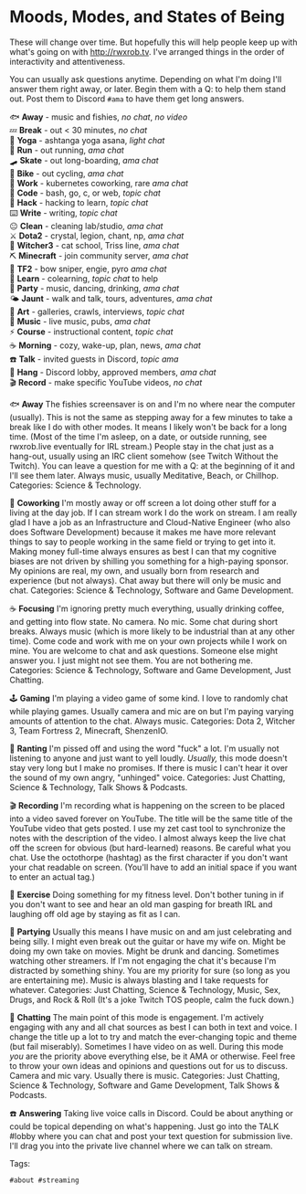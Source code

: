 # Moods, Modes, and States of Being

These will change over time. But hopefully this will help people keep up
with what's going on with <http://rwxrob.tv>. I've arranged things in
the order of interactivity and attentiveness.

You can usually ask questions anytime. Depending on what I'm doing I'll
answer them right away, or later. Begin them with a Q: to help them
stand out. Post them to Discord `#ama` to have them get long answers.

🐟 **Away** - music and fishies, *no chat*, *no video*  
💤 **Break** - out < 30 minutes, *no chat*  
🧘 **Yoga** - ashtanga yoga asana, *light chat*  
🏃 **Run** - out running, *ama chat*  
🛹 **Skate** - out long-boarding, *ama chat*  
🚴 **Bike** - out cycling, *ama chat*  
🏢 **Work** - kubernetes coworking, rare *ama chat*  
💢 **Code** - bash, go, c, or web, *topic chat*  
🥷  **Hack** - hacking to learn, *topic chat*  
⌨️   **Write** - writing, *topic chat*  
😐 **Clean** - cleaning lab/studio, *ama chat*  
⚔️   **Dota2** - crystal, legion, chant, np, *ama chat*  
🐺 **Witcher3** - cat school, Triss line, *ama chat*  
⛏️  **Minecraft** - join community server, *ama chat*  
🏹 **TF2** - bow sniper, engie, pyro *ama chat*  
🤯 **Learn** - colearning, *topic chat* to help  
🎉 **Party** - music, dancing, drinking, *ama chat*  
🌤️  **Jaunt** - walk and talk, tours, adventures, *ama chat*  
🎨  **Art** - galleries, crawls, interviews, *topic chat*    
🎵 **Music** - live music, pubs, *ama chat*    
⚡ **Course** - instructional content, *topic chat*  
☕ **Morning** - cozy, wake-up, plan, news, *ama chat*  
☎️   **Talk** - invited guests in Discord, *topic ama*  
🍻 **Hang** - Discord lobby, approved members, *ama chat*   
🎬 **Record** - make specific YouTube videos, *no chat*  

🐟 **Away** The fishies screensaver is on and I'm no where near the computer (usually). This is not the same as stepping away for a few minutes to take a break like I do with other modes. It means I likely won't be back for a long time. (Most of the time I'm asleep, on a date, or outside running, see rwxrob.live eventually for IRL stream.) People stay in the chat just as a hang-out, usually using an IRC client somehow (see Twitch Without the Twitch). You can leave a question for me with a Q: at the beginning of it and I'll see them later. Always music, usually Meditative, Beach, or Chillhop. Categories: Science & Technology.

🏢 **Coworking** I'm mostly away or off screen a lot doing other stuff for a living at the day job. If I can stream work I do the work on stream. I am really glad I have a job as an Infrastructure and Cloud-Native Engineer (who also does Software Development) because it makes me have more relevant things to say to people working in the same field or trying to get into it. Making money full-time always ensures as best I can that my cognitive biases are not driven by shilling you something for a high-paying sponsor. My opinions are real, my own, and usually born from research and experience (but not always). Chat away but there will only be music and chat. Categories: Science & Technology, Software and Game Development.

☕ **Focusing** I'm ignoring pretty much everything, usually drinking coffee, and getting into flow state. No camera. No mic. Some chat during short breaks. Always music (which is more likely to be industrial than at any other time). Come code and work with me on your own projects while I work on mine. You are welcome to chat and ask questions. Someone else might answer you. I just might not see them. You are not bothering me. Categories: Science & Technology, Software and Game Development, Just Chatting.

🕹️  **Gaming** I'm playing a video game of some kind. I love to randomly chat while playing games. Usually camera and mic are on but I'm paying varying amounts of attention to the chat. Always music. Categories: Dota 2, Witcher 3, Team Fortress 2, Minecraft, ShenzenIO.

🤬 **Ranting** I'm pissed off and using the word "fuck" a lot. I'm usually not listening to anyone and just want to yell loudly. *Usually,* this mode doesn't stay very long but I make no promises. If there is music I can't hear it over the sound of my own angry, "unhinged" voice. Categories: Just Chatting, Science & Technology, Talk Shows & Podcasts.

🎬 **Recording** I'm recording what is happening on the screen to be placed into a video saved forever on YouTube. The title will be the same title of the YouTube video that gets posted. I use my zet cast tool to synchronize the notes with the description of the video. I almost always keep the live chat off the screen for obvious (but hard-learned) reasons. Be careful what you chat. Use the octothorpe (hashtag) as the first character if you don't want your chat readable on screen. (You'll have to add an initial space if you want to enter an actual tag.)

👟 **Exercise** Doing something for my fitness level. Don't bother tuning in if you don't want to see and hear an old man gasping for breath IRL and laughing off old age by staying as fit as I can.

🎉 **Partying** Usually this means I have music on and am just celebrating and being silly. I might even break out the guitar or have my wife on. Might be doing my own take on movies. Might be drunk and dancing. Sometimes watching other streamers. If I'm not engaging the chat it's because I'm distracted by something shiny. You are my priority for sure (so long as you are entertaining me). Music is always blasting and I take requests for whatever. Categories: Just Chatting, Science & Technology, Music, Sex, Drugs, and Rock & Roll (It's a joke Twitch TOS people, calm the fuck down.)

💬 **Chatting** The main point of this mode is engagement. I'm actively engaging with any and all chat sources as best I can both in text and voice. I change the title up a lot to try and match the ever-changing topic and theme (but fail miserably). Sometimes I have video on as well. During this mode *you* are the priority above everything else, be it AMA or otherwise. Feel free to throw your own ideas and opinions and questions out for us to discuss. Camera and mic vary. Usually there is music. Categories: Just Chatting, Science & Technology, Software and Game Development, Talk Shows & Podcasts.

☎️ **Answering** Taking live voice calls in Discord. Could be about anything or could be topical depending on what's happening. Just go into the TALK \#lobby where you can chat and post your text question for submission live. I'll drag you into the private live channel where we can talk on stream.

Tags:

    #about #streaming
